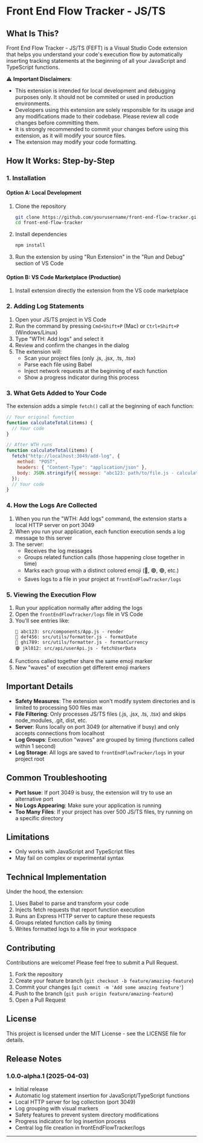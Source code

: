 # Front End Flow Tracker - JS/TS

## What Is This?

Front End Flow Tracker - JS/TS (FEFT) is a Visual Studio Code extension that helps you understand your code's execution flow by automatically inserting tracking statements at the beginning of all your JavaScript and TypeScript functions.

⚠️ **Important Disclaimers**:
- This extension is intended for local development and debugging purposes only. It should not be commited or used in production environments.
- Developers using this extension are solely responsible for its usage and any modifications made to their codebase. Please review all code changes before committing them.
- It is strongly recommended to commit your changes before using this extension, as it will modify your source files.
- The extension may modify your code formatting.

## How It Works: Step-by-Step

### 1. Installation

#### Option A: Local Development

1. Clone the repository
   ```bash
   git clone https://github.com/yourusername/front-end-flow-tracker.git
   cd front-end-flow-tracker
   ```

2. Install dependencies
   ```bash
   npm install
   ```

3. Run the extension by using "Run Extension" in the "Run and Debug" section of VS Code

#### Option B: VS Code Marketplace (Production)

1. Install extension directly the extension from the VS code marketplace 

### 2. Adding Log Statements

1. Open your JS/TS project in VS Code
2. Run the command by pressing `Cmd+Shift+P` (Mac) or `Ctrl+Shift+P` (Windows/Linux)
3. Type "WTH: Add logs" and select it
4. Review and confirm the changes in the dialog
5. The extension will:
   - Scan your project files (only .js, .jsx, .ts, .tsx)
   - Parse each file using Babel
   - Inject network requests at the beginning of each function
   - Show a progress indicator during this process

### 3. What Gets Added to Your Code

The extension adds a simple `fetch()` call at the beginning of each function:

```javascript
// Your original function
function calculateTotal(items) {
  // Your code
}

// After WTH runs
function calculateTotal(items) {
  fetch("http://localhost:3049/add-log", {
    method: "POST",
    headers: { "Content-Type": "application/json" },
    body: JSON.stringify({ message: "abc123: path/to/file.js - calculateTotal" })
  });
  // Your code
}
```

### 4. How the Logs Are Collected

1. When you run the "WTH: Add logs" command, the extension starts a local HTTP server on port 3049
2. When you run your application, each function execution sends a log message to this server
3. The server:
   - Receives the log messages
   - Groups related function calls (those happening close together in time)
   - Marks each group with a distinct colored emoji (🔵, 🟣, 🟢, etc.)
   - Saves logs to a file in your project at `frontEndFlowTracker/logs`

### 5. Viewing the Execution Flow

1. Run your application normally after adding the logs
2. Open the `frontEndFlowTracker/logs` file in VS Code
3. You'll see entries like:
   ```
   🔵 abc123: src/components/App.js - render
   🔵 def456: src/utils/formatter.js - formatDate
   🔵 ghi789: src/utils/formatter.js - formatCurrency
   🟣 jkl012: src/api/userApi.js - fetchUserData
   ```
4. Functions called together share the same emoji marker
5. New "waves" of execution get different emoji markers

## Important Details

- **Safety Measures**: The extension won't modify system directories and is limited to processing 500 files max
- **File Filtering**: Only processes JS/TS files (.js, .jsx, .ts, .tsx) and skips node_modules, .git, dist, etc.
- **Server**: Runs locally on port 3049 (or alternative if busy) and only accepts connections from localhost
- **Log Groups**: Execution "waves" are grouped by timing (functions called within 1 second)
- **Log Storage**: All logs are saved to `frontEndFlowTracker/logs` in your project root

## Common Troubleshooting

- **Port Issue**: If port 3049 is busy, the extension will try to use an alternative port
- **No Logs Appearing**: Make sure your application is running
- **Too Many Files**: If your project has over 500 JS/TS files, try running on a specific directory

## Limitations

- Only works with JavaScript and TypeScript files
- May fail on complex or experimental syntax

## Technical Implementation

Under the hood, the extension:
1. Uses Babel to parse and transform your code
2. Injects fetch requests that report function execution
3. Runs an Express HTTP server to capture these requests
4. Groups related function calls by timing
5. Writes formatted logs to a file in your workspace

## Contributing

Contributions are welcome! Please feel free to submit a Pull Request.

1. Fork the repository
2. Create your feature branch (`git checkout -b feature/amazing-feature`)
3. Commit your changes (`git commit -m 'Add some amazing feature'`)
4. Push to the branch (`git push origin feature/amazing-feature`)
5. Open a Pull Request

## License

This project is licensed under the MIT License - see the LICENSE file for details.

## Release Notes

### 1.0.0-alpha.1 (2025-04-03)

- Initial release
- Automatic log statement insertion for JavaScript/TypeScript functions
- Local HTTP server for log collection (port 3049)
- Log grouping with visual markers
- Safety features to prevent system directory modifications
- Progress indicators for log insertion process
- Central log file creation in frontEndFlowTracker/logs

---
